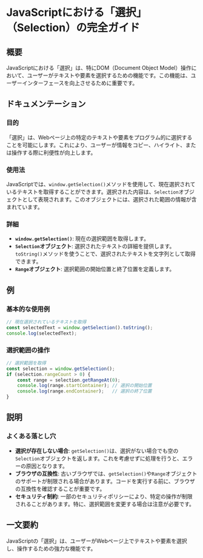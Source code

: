 <!--
Meta Description: # JavaScriptにおける「選択」（Selection）の完全ガイド ## 概要 JavaScriptにおける「選択」は、特にDOM（Document Object Model）操作において、ユーザーがテキストや要素を選択するための機能です。この機能は、ユーザーインターフェースを向上させるため...
Meta Keywords: selection, getselection, range, window, const
-->

# JavaScriptにおける「選択」（Selection）の完全ガイド

## 概要
JavaScriptにおける「選択」は、特にDOM（Document Object Model）操作において、ユーザーがテキストや要素を選択するための機能です。この機能は、ユーザーインターフェースを向上させるために重要です。

## ドキュメンテーション
### 目的
「選択」は、Webページ上の特定のテキストや要素をプログラム的に選択することを可能にします。これにより、ユーザーが情報をコピー、ハイライト、または操作する際に利便性が向上します。

### 使用法
JavaScriptでは、`window.getSelection()`メソッドを使用して、現在選択されているテキストを取得することができます。選択された内容は、`Selection`オブジェクトとして表現されます。このオブジェクトには、選択された範囲の情報が含まれています。

### 詳細
- **`window.getSelection()`**: 現在の選択範囲を取得します。
- **`Selection`オブジェクト**: 選択されたテキストの詳細を提供します。`toString()`メソッドを使うことで、選択されたテキストを文字列として取得できます。
- **`Range`オブジェクト**: 選択範囲の開始位置と終了位置を定義します。

## 例
### 基本的な使用例
```javascript
// 現在選択されているテキストを取得
const selectedText = window.getSelection().toString();
console.log(selectedText);
```

### 選択範囲の操作
```javascript
// 選択範囲を取得
const selection = window.getSelection();
if (selection.rangeCount > 0) {
    const range = selection.getRangeAt(0);
    console.log(range.startContainer); // 選択の開始位置
    console.log(range.endContainer);   // 選択の終了位置
}
```

## 説明
### よくある落とし穴
- **選択が存在しない場合**: `getSelection()`は、選択がない場合でも空の`Selection`オブジェクトを返します。これを考慮せずに処理を行うと、エラーの原因となります。
- **ブラウザの互換性**: 古いブラウザでは、`getSelection()`や`Range`オブジェクトのサポートが制限される場合があります。コードを実行する前に、ブラウザの互換性を確認することが重要です。
- **セキュリティ制約**: 一部のセキュリティポリシーにより、特定の操作が制限されることがあります。特に、選択範囲を変更する場合は注意が必要です。

## 一文要約
JavaScriptの「選択」は、ユーザーがWebページ上でテキストや要素を選択し、操作するための強力な機能です。